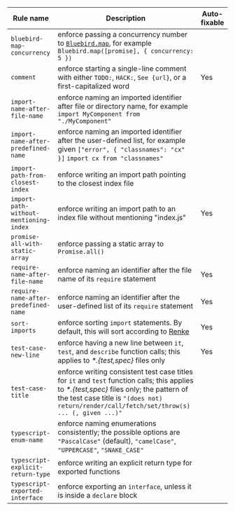 |Rule name|Description|Auto-fixable|
|---|---|---|
|`bluebird-map-concurrency`|enforce passing a concurrency number to [`Bluebird.map`](http://bluebirdjs.com/docs/api/promise.map.html), for example `Bluebird.map([promise], { concurrency: 5 })`||
|`comment`|enforce starting a single-line comment with either `TODO:`, `HACK:`, `See {url}`, or a first-capitalized word|Yes|
|`import-name-after-file-name`|enforce naming an imported identifier after file or directory name, for example `import MyComponent from "./MyComponent"`||
|`import-name-after-predefined-name`|enforce naming an imported identifier after the user-defined list, for example given `["error", { "classnames": "cx" }]` `import cx from "classnames"`||
|`import-path-from-closest-index`|enforce writing an import path pointing to the closest index file||
|`import-path-without-mentioning-index`|enforce writing an import path to an index file without mentioning "index.js"|Yes|
|`promise-all-with-static-array`|enforce passing a static array to `Promise.all()`||
|`require-name-after-file-name`|enforce naming an identifier after the file name of its `require` statement|Yes|
|`require-name-after-predefined-name`|enforce naming an identifier after the user-defined list of its `require` statement|Yes|
|`sort-imports`|enforce sorting `import` statements. By default, this will sort according to [Renke](https://github.com/renke/import-sort/tree/master/packages/import-sort-style-module)|Yes|
|`test-case-new-line`|enforce having a new line between `it`, `test`, and `describe` function calls; this applies to _*.{test,spec}_ files only|Yes|
|`test-case-title`|enforce writing consistent test case titles for `it` and `test` function calls; this applies to _*.{test,spec}_ files only; the pattern of the test case title is `"(does not) return/render/call/fetch/set/throw(s) ... (, given ...)"`||
|`typescript-enum-name`|enforce naming enumerations consistently; the possible options are `"PascalCase"` (default), `"camelCase"`, `"UPPERCASE"`, `"SNAKE_CASE"`||
|`typescript-explicit-return-type`|enforce writing an explicit return type for exported functions||
|`typescript-exported-interface`|enforce exporting an `interface`, unless it is inside a `declare` block||